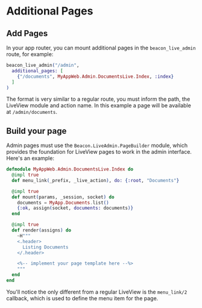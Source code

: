 # Additional Pages

## Add Pages

In your app router, you can mount additional pages in the `beacon_live_admin` route, for example:


```elixir
beacon_live_admin("/admin",
  additional_pages: [
    {"/documents", MyAppWeb.Admin.DocumentsLive.Index, :index}
  ]
)
```

The format is very similar to a regular route, you must inform the path, the LiveView module and action name. In this example a page will be available at `/admin/documents`.

## Build your page

Admin pages must use the `Beacon.LiveAdmin.PageBuilder` module, which provides the foundation for LiveView pages to work in the admin interface. Here's an example:

```elixir
defmodule MyAppWeb.Admin.DocumentsLive.Index do
  @impl true
  def menu_link(_prefix, _live_action), do: {:root, "Documents"}

  @impl true
  def mount(params, _session, socket) do
    documents = MyApp.Documents.list()
    {:ok, assign(socket, documents: documents)}
  end

  @impl true
  def render(assigns) do
    ~H"""
    <.header>
      Listing Documents
    </.header>

    <%-- implement your page template here --%>
    """
  end
end
```

You'll notice the only different from a regular LiveView is the `menu_link/2` callback, which is used to define the menu item for the page.